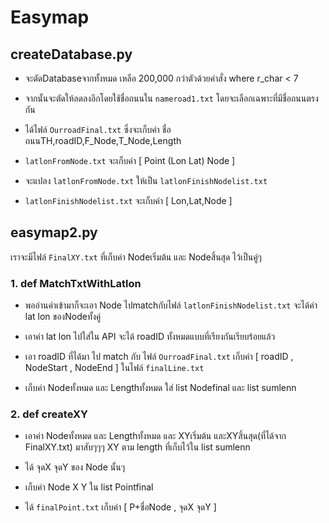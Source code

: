 # Easymap

## createDatabase.py      
   - จะตัดDatabaseจากทั้งหมด เหลือ 200,000 กว่าตัวด้วยคำสั่ง where r_char < 7 

   - จากนั้นจะตัดให้ลดลงอีกโดยใช้ชื่อถนนใน `nameroad1.txt` โดยจะเลือกเฉพาะที่มีชื่อถนนตรงกัน

   - ได้ไฟล์ `OurroadFinal.txt` ซึ่งจะเก็บค่า ชื่อถนนTH,roadID,F_Node,T_Node,Length

   - `latlonFromNode.txt` จะเก็บค่า [ Point (Lon Lat)	Node ]

   - จะแปลง `latlonFromNode.txt` ให้เป็น `latlonFinishNodelist.txt`

   - `latlonFinishNodelist.txt` จะเก็บค่า [ Lon,Lat,Node ]
   
   
       
## easymap2.py             
   เราจะมีไฟล์ `FinalXY.txt` ที่เก็บค่า Nodeเริ่มต้น และ Nodeสิ้นสุด ไว้เป็นคู่ๆ
    
   ### 1. def MatchTxtWithLatlon  
   - พออ่านค่าเข้ามาก็จะเอา Node ไปmatchกับไฟล์ `latlonFinishNodelist.txt` จะได้ค่า lat lon ของNodeทั้งคู่

   - เอาค่า lat lon ไปใส่ใน API จะได้ roadID ทั้งหมดแบบที่เรียงกันเรียบร้อยแล้ว

   - เอา roadID ที่ได้มา ไป match กับ ไฟล์ `OurroadFinal.txt` เก็บค่า [ roadID , NodeStart , NodeEnd ] ในไฟล์ `finalLine.txt`

   - เก็บค่า Nodeทั้งหมด และ Lengthทั้งหมด ใส่ list Nodefinal และ list sumlenn
          
   ### 2. def createXY            
   - เอาค่า Nodeทั้งหมด และ Lengthทั้งหมด และ XYเริ่มต้น และXYสิ้นสุด(ที่ได้จาก FinalXY.txt) มาสับๆๆๆ XY ตาม length ที่เก็บไว้ใน list sumlenn
   
   - ได้ จุดX จุดY ของ Node นั้นๆ

   - เก็บค่า Node X Y ใน list Pointfinal

   - ได้ `finalPoint.txt` เก็บค่า [ P+ชื่อNode , จุดX จุดY ]
          
  

